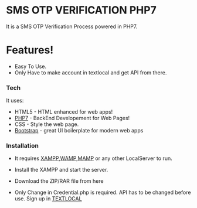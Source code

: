 # SMS OTP VERIFICATION PHP7


It is a SMS OTP Verification Process powered in PHP7.

# Features!

  - Easy To Use.
  - Only Have to make account in textlocal and get API from there.


### Tech

It uses:

* HTML5 - HTML enhanced for web apps!
* [PHP7] - BackEnd Developement for Web Pages!
* CSS - Style the web page.
* [Bootstrap] - great UI boilerplate for modern web apps

### Installation

* It requires [XAMPP],[WAMP],[MAMP] or any other LocalServer to run.

* Install the XAMPP and start the server.

* Download the ZIP/RAR file from here

* Only Change in Credential.php is required. API has to be changed before use. Sign up in [TEXTLOCAL]

   [TEXTLOCAL]: <https://www.textlocal.in/>
   [Bootstrap]: <https://getbootstrap.com/>
   [PHP7]: <http://php.net/>
   [XAMPP]: <https://www.apachefriends.org/index.html/>
   [WAMP]: <http://www.wampserver.com//>
   [MAMP]: <https://www.mamp.info/en//>
   
